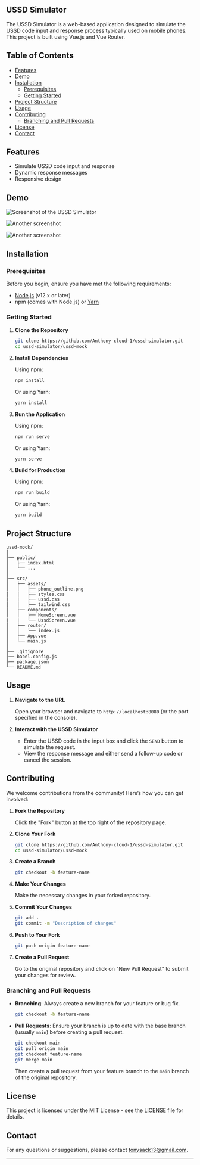 ## USSD Simulator

The USSD Simulator is a web-based application designed to simulate the USSD code input and response process typically used on mobile phones. This project is built using Vue.js and Vue Router.

## Table of Contents

- [Features](#features)
- [Demo](#demo)
- [Installation](#installation)
  - [Prerequisites](#prerequisites)
  - [Getting Started](#getting-started)
- [Project Structure](#project-structure)
- [Usage](#usage)
- [Contributing](#contributing)
  - [Branching and Pull Requests](#branching-and-pull-requests)
- [License](#license)
- [Contact](#contact)

## Features

- Simulate USSD code input and response
- Dynamic response messages
- Responsive design

## Demo

![Screenshot of the USSD Simulator](https://github.com/Anthony-cloud-1/ussd-simulator/blob/main/img/shot1.png)

![Another screenshot](https://github.com/Anthony-cloud-1/ussd-simulator/blob/main/img/shot2.png)

![Another screenshot](https://github.com/Anthony-cloud-1/ussd-simulator/blob/main/img/shot3.png)

## Installation

### Prerequisites

Before you begin, ensure you have met the following requirements:

- [Node.js](https://nodejs.org/en/download/) (v12.x or later)
- npm (comes with Node.js) or [Yarn](https://yarnpkg.com/)

### Getting Started

1. **Clone the Repository**

    ```bash
    git clone https://github.com/Anthony-cloud-1/ussd-simulator.git
    cd ussd-simulator/ussd-mock
    ```

2. **Install Dependencies**

    Using npm:
    ```bash
    npm install
    ```

    Or using Yarn:
    ```bash
    yarn install
    ```

3. **Run the Application**

    Using npm:
    ```bash
    npm run serve
    ```

    Or using Yarn:
    ```bash
    yarn serve
    ```

4. **Build for Production**

    Using npm:
    ```bash
    npm run build
    ```

    Or using Yarn:
    ```bash
    yarn build
    ```

## Project Structure

```plaintext
ussd-mock/
│
├── public/
│   ├── index.html
│   └── ...
│
├── src/
│   ├── assets/
│   │   ├── phone_outline.png
|   |   ├── styles.css
|   |   ├── ussd.css
|   |   ├── tailwind.css
│   ├── components/
│   │   ├── HomeScreen.vue
|   |   └── UssdScreen.vue
│   ├── router/
│   │   └── index.js
│   ├── App.vue
│   └── main.js
│
├── .gitignore
├── babel.config.js
├── package.json
└── README.md
```

## Usage

1. **Navigate to the URL**

    Open your browser and navigate to `http://localhost:8080` (or the port specified in the console).

2. **Interact with the USSD Simulator**

    - Enter the USSD code in the input box and click the `SEND` button to simulate the request.
    - View the response message and either send a follow-up code or cancel the session.

## Contributing

We welcome contributions from the community! Here’s how you can get involved:

1. **Fork the Repository**

    Click the "Fork" button at the top right of the repository page.

2. **Clone Your Fork**

    ```bash
    git clone https://github.com/Anthony-cloud-1/ussd-simulator.git
    cd ussd-simulator/ussd-mock
    ```

3. **Create a Branch**

    ```bash
    git checkout -b feature-name
    ```

4. **Make Your Changes**

    Make the necessary changes in your forked repository.

5. **Commit Your Changes**

    ```bash
    git add .
    git commit -m "Description of changes"
    ```

6. **Push to Your Fork**

    ```bash
    git push origin feature-name
    ```

7. **Create a Pull Request**

    Go to the original repository and click on "New Pull Request" to submit your changes for review.

### Branching and Pull Requests

- **Branching**: Always create a new branch for your feature or bug fix.
    ```bash
    git checkout -b feature-name
    ```

- **Pull Requests**: Ensure your branch is up to date with the base branch (usually `main`) before creating a pull request.
    ```bash
    git checkout main
    git pull origin main
    git checkout feature-name
    git merge main
    ```

    Then create a pull request from your feature branch to the `main` branch of the original repository.

## License

This project is licensed under the MIT License - see the [LICENSE](LICENSE) file for details.

## Contact

For any questions or suggestions, please contact [tonysack13@gmail.com](mailto:tonysack13@gmail.com).

---

